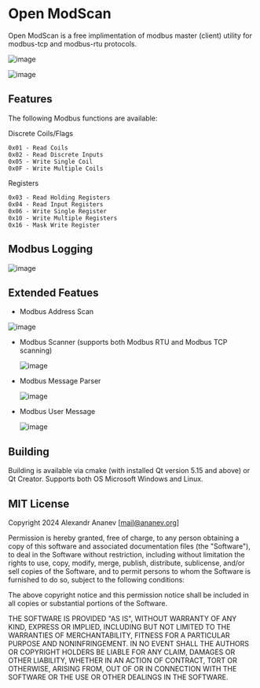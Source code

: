 # Open ModScan
Open ModScan is a free implimentation of modbus master (client) utility for modbus-tcp and modbus-rtu protocols.

![image](https://github.com/user-attachments/assets/aaa2b5c8-9f47-4e17-803d-2af7d24fb0c7)


![image](https://github.com/user-attachments/assets/2bfe852f-1cc2-433d-8917-70815228a1c3)


## Features

The following Modbus functions are available:

Discrete Coils/Flags

    0x01 - Read Coils
    0x02 - Read Discrete Inputs
    0x05 - Write Single Coil
    0x0F - Write Multiple Coils

Registers

    0x03 - Read Holding Registers
    0x04 - Read Input Registers
    0x06 - Write Single Register
    0x10 - Write Multiple Registers
    0x16 - Mask Write Register

## Modbus Logging

![image](https://github.com/user-attachments/assets/8d24e149-e6db-47e1-a3d2-b2d5ed207ed4)

    
## Extended Featues
- Modbus Address Scan
  
 ![image](https://github.com/user-attachments/assets/798ed74a-c5fc-413f-a173-e223c9c7d3f3)

- Modbus Scanner (supports both Modbus RTU and Modbus TCP scanning)
  
  ![image](https://github.com/user-attachments/assets/17d5f43d-c341-455d-a9b8-67db50a35699)

- Modbus Message Parser

  ![image](https://github.com/sanny32/OpenModScan/assets/13627951/4f05f38e-d739-4c49-8bc3-f12e7b74d8ab)

- Modbus User Message
  
  ![image](https://github.com/sanny32/OpenModScan/assets/13627951/1aba6329-873c-4ff2-8db8-939245a50722)

## Building
  Building is available via cmake (with installed Qt version 5.15 and above) or Qt Creator. Supports both OS Microsoft Windows and Linux.
  
## MIT License
Copyright 2024 Alexandr Ananev [mail@ananev.org]

Permission is hereby granted, free of charge, to any person obtaining a copy of this software and associated documentation files (the "Software"), to deal in the Software without restriction, including without limitation the rights to use, copy, modify, merge, publish, distribute, sublicense, and/or sell copies of the Software, and to permit persons to whom the Software is furnished to do so, subject to the following conditions:

The above copyright notice and this permission notice shall be included in all copies or substantial portions of the Software.

THE SOFTWARE IS PROVIDED "AS IS", WITHOUT WARRANTY OF ANY KIND, EXPRESS OR IMPLIED, INCLUDING BUT NOT LIMITED TO THE WARRANTIES OF MERCHANTABILITY, FITNESS FOR A PARTICULAR PURPOSE AND NONINFRINGEMENT. IN NO EVENT SHALL THE AUTHORS OR COPYRIGHT HOLDERS BE LIABLE FOR ANY CLAIM, DAMAGES OR OTHER LIABILITY, WHETHER IN AN ACTION OF CONTRACT, TORT OR OTHERWISE, ARISING FROM, OUT OF OR IN CONNECTION WITH THE SOFTWARE OR THE USE OR OTHER DEALINGS IN THE SOFTWARE.

